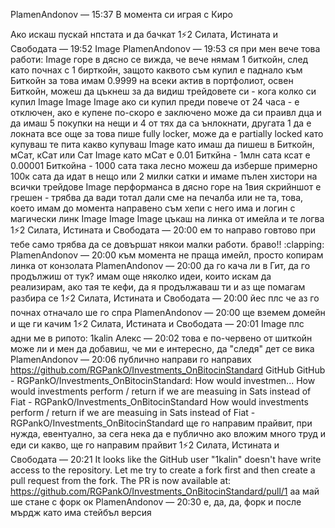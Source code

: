 PlamenAndonov — 15:37
В момента си играя с Киро

Ако искаш пускай нпстата и да бачкат
1⚡2 Cилата, Истината и Свободата — 19:52
Image
PlamenAndonov — 19:53
ся
при мен вече това работи:
Image
горе в дясно се вижда, че вече нямам 1 биткойн, след като почнах с 1 бирткойн, защото каквото съм купил е паднало към Биткойн
за това имам 0.9999
на всеки актив в портфолиот, освен Биткойн, можеш да цъкнеш за да видиш трейдовете си - кога колко си купил
Image
Image
Image
ако си купил преди повече от 24 часа - е отключен, ако е купене по-скоро е заключено
може да си праивл дца и да имаш 5 покупки на нещи и 4 от тях да са ънлокнати, другата 1 да е локната все още
за това пише fully locker, може да е partially locked
като купуваш те пита какво купуваш
Image
като имаш да пишеш в Биткойн, мСат, кСат или Сат
Image
като мСат е 0.01 Биткйна - 1млн сата
ксат е 0.00001 Биткойна - 1000 сата
така лесно можеш да изберше примерно 100к сата да идат в нещо или 2 милки сатки
и имаме пълен хистори на всички трейдове
Image
перформанса в дясно горе на 1вия скрийншот е грешен - трябва да вади тотал дали сме на печалба или не
та, това, което имам до момента направено съм хепи с него
има и логин с магически линк
Image
Image
Image
цъкаш на линка от имейла и те логва
1⚡2 Cилата, Истината и Свободата — 20:00
ем то направо говтово при тебе само трябва да се довършат някои малки работи. браво!! :clapping:
PlamenAndonov — 20:00
към момента не праща имейл, просто копирам линка от конзолата
PlamenAndonov — 20:00
да го кача ли в Гит, да го продължиш от тук?
имам още няколко идеи, които искам да реализирам, ако тая те кефи, да я продължаваш ти и аз ще помагам разбира се
1⚡2 Cилата, Истината и Свободата — 20:00
йес плс че аз го почнах отначало
ше го спра
PlamenAndonov — 20:00
ще вземем домейн и ще ги качим
1⚡2 Cилата, Истината и Свободата — 20:01
Image
плс адни ме в рипото: 1kalin
Алекс — 20:02
това е по-червено от шиткойн
може ли и мен да добавиш, че ми е интересно, да "следя" дет се вика
PlamenAndonov — 20:06
публично направи го направих
https://github.com/RGPankO/Investments_OnBitocinStandard
GitHub
GitHub - RGPankO/Investments_OnBitocinStandard: How would investmen...
How would investments perform / return if we are measuing in Sats instead of Fiat - RGPankO/Investments_OnBitocinStandard
How would investments perform / return if we are measuing in Sats instead of Fiat - RGPankO/Investments_OnBitocinStandard
ще го направим прайвит, при нужда, евентуално, за сега нека да е публично
ако вложим много труд и еди си какво, ще го направим прайвит
1⚡2 Cилата, Истината и Свободата — 20:21
It looks like the GitHub user "1kalin" doesn't have write access to the repository. Let me try to create a fork first and then create a pull request from the fork.
The PR is now available at: https://github.com/RGPankO/Investments_OnBitocinStandard/pull/1
 аа май ше стане с форк ок
PlamenAndonov — 20:30
е, да, да, форк и после мърдж като има стейбъл версия